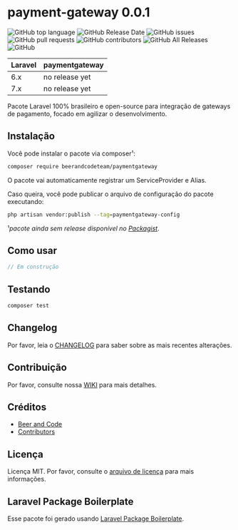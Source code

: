 # payment-gateway 0.0.1

![GitHub top language](https://img.shields.io/github/languages/top/beerandcodeteam/paymentgateway)
![GitHub Release Date](https://img.shields.io/github/release-date/beerandcodeteam/paymentgateway)
![GitHub issues](https://img.shields.io/github/issues/beerandcodeteam/paymentgateway)
![GitHub pull requests](https://img.shields.io/github/issues-pr/beerandcodeteam/paymentgateway)
![GitHub contributors](https://img.shields.io/github/contributors/beerandcodeteam/paymentgateway)
![GitHub All Releases](https://img.shields.io/github/downloads/beerandcodeteam/paymentgateway/total)
![GitHub](https://img.shields.io/github/license/beerandcodeteam/paymentgateway)

| **Laravel** | **paymentgateway** |
|-------------|--------------------|
| 6.x         | no release yet     |
| 7.x         | no release yet     |

Pacote Laravel 100% brasileiro e open-source para integração de gateways de pagamento, focado em agilizar o desenvolvimento.

## Instalação

Você pode instalar o pacote via composer¹:

```bash
composer require beerandcodeteam/paymentgateway
```
O pacote vai automaticamente registrar um ServiceProvider e Alias.

Caso queira, você pode publicar o arquivo de configuração do pacote executando:

```bash
php artisan vendor:publish --tag=paymentgateway-config
```

¹*pacote ainda sem release disponível no [Packagist](https://packagist.org/)*.

## Como usar

``` php
// Em construção
```

## Testando

``` bash
composer test
```

## Changelog

Por favor, leia o [CHANGELOG](CHANGELOG.md) para saber sobre as mais recentes alterações.

## Contribuição

Por favor, consulte nossa [WIKI](https://github.com/beerandcodeteam/paymentgateway/wiki) para mais detalhes.

## Créditos

- [Beer and Code](https://github.com/beerandcodeteam)
- [Contributors](https://github.com/beerandcodeteam/paymentgateway/graphs/contributors)

## Licença

Licença MIT. Por favor, consulte o [arquivo de licença](LICENSE.md) para mais informações.

## Laravel Package Boilerplate

Esse pacote foi gerado usando [Laravel Package Boilerplate](https://laravelpackageboilerplate.com).
